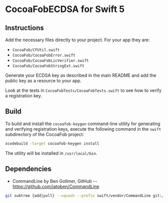 # CocoaFobECDSA for Swift 5

## Instructions

Add the necessary files directly to your project. For your app they are:

* `CocoaFob/CFUtil.swift`
* `CocoaFob/CocoaFobError.swift`
* `CocoaFob/CocoaFobLicVerifier.swift`
* `CocoaFob/CocoaFobStringExt.swift`

Generate your ECDSA key as described in the main README and add the public key as a resource to your app.

Look at the tests in `CocoaFobTests/CocoaFobTests.swift` to see how to verify a registration key.

## Build

To build and install the `cocoafob-keygen` command-line utility for generating and verifying registration keys, execute the following command in the `swift` subdirectory of the CocoaFob project:

```bash
xcodebuild -target cocoafob-keygen install
```

The utility will be installed in `/usr/local/bin`.

## Dependencies

* CommandLine by Ben Gollmer, GitHub -- <https://github.com/jatoben/CommandLine>

```bash
git subtree {add|pull} --squash --prefix swift/vendor/CommandLine git://github.com/jatoben/CommandLine.git master
```
